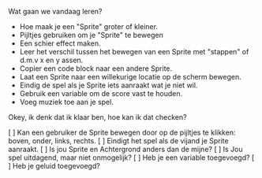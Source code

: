 Wat gaan we vandaag leren? 

- Hoe maak je een "Sprite" groter of kleiner.
- Pijltjes gebruiken om je "Sprite" te bewegen
- Een schier effect maken.
- Leer het verschil tussen het bewegen van een Sprite met "stappen" of d.m.v x en y assen.
- Copier een code block naar een andere Sprite.
- Laat een Sprite naar een willekurige locatie op de scherm bewegen.
- Eindig de spel als je Sprite iets aanraakt wat je niet wil.
- Gebruik een variable om de score vast te houden.
- Voeg muziek toe aan je spel.

Okey, ik denk dat ik klaar ben, hoe kan ik dat checken?

[ ] Kan een gebruiker de Sprite bewegen door op de pijltjes te klikken: boven,  onder, links, rechts.
[ ] Eindigt het spel als de vijand je Sprite aanraakt.
[ ] Is jou Sprite en Achtergrond anders dan de mijne?
[ ] Is Jou spel uitdagend, maar niet onmogelijk?
[ ] Heb je een variable toegevoegd?
[ ] Heb je geluid toegevoegd?

